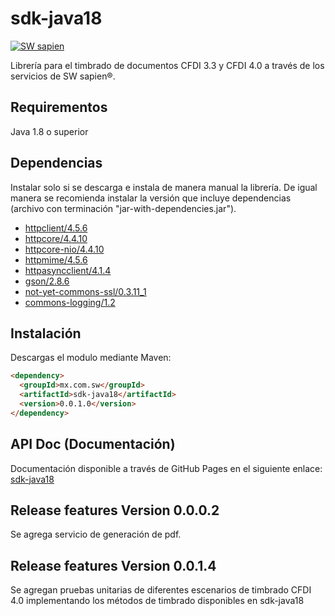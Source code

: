 # sdk-java18
[![SW sapien](https://dka575ofm4ao0.cloudfront.net/pages-transactional_logos/retina/68712/SW_smarter-Servicios_web.png)](http://sw.com.mx/)

Librería para el timbrado de documentos CFDI 3.3 y CFDI 4.0 a través de los servicios de SW sapien®.

## Requirementos
Java 1.8 o superior

## Dependencias
Instalar solo si se descarga e instala de manera manual la librería. De igual manera se recomienda instalar la versión que incluye dependencias (archivo con terminación "jar-with-dependencies.jar").
*  [httpclient/4.5.6](https://mvnrepository.com/artifact/org.apache.httpcomponents/httpclient/4.5.6)
*  [httpcore/4.4.10](https://mvnrepository.com/artifact/org.apache.httpcomponents/httpcore/4.4.10)
*  [httpcore-nio/4.4.10](https://mvnrepository.com/artifact/org.apache.httpcomponents/httpcore-nio/4.4.10)
*  [httpmime/4.5.6](https://mvnrepository.com/artifact/org.apache.httpcomponents/httpmime/4.5.6)
*  [httpasyncclient/4.1.4](https://mvnrepository.com/artifact/org.apache.httpcomponents/httpasyncclient/4.1.4)
*  [gson/2.8.6](https://mvnrepository.com/artifact/com.google.code.gson/gson/2.8.6)
*  [not-yet-commons-ssl/0.3.11_1](https://mvnrepository.com/artifact/org.apache.servicemix.bundles/org.apache.servicemix.bundles.not-yet-commons-ssl/0.3.11_1)
*  [commons-logging/1.2](https://mvnrepository.com/artifact/commons-logging/commons-logging/1.2)

## Instalación
Descargas el modulo mediante Maven:
```html
<dependency>
  <groupId>mx.com.sw</groupId>
  <artifactId>sdk-java18</artifactId>
  <version>0.0.1.0</version>
</dependency>
```

## API Doc (Documentación)
Documentación disponible a través de GitHub Pages en el siguiente enlace: [sdk-java18](https://lunasoft.github.io/sdk-java18/)

## Release features Version 0.0.0.2
Se agrega servicio de generación de pdf.

## Release features Version 0.0.1.4
Se agregan pruebas unitarias de diferentes escenarios de timbrado CFDI 4.0 implementando los métodos de timbrado disponibles en sdk-java18
